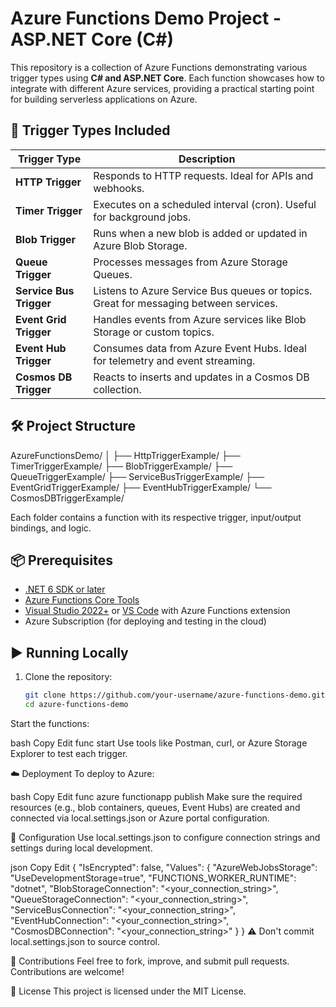 # Azure Functions Demo Project - ASP.NET Core (C#)

This repository is a collection of Azure Functions demonstrating various trigger types using **C# and ASP.NET Core**. Each function showcases how to integrate with different Azure services, providing a practical starting point for building serverless applications on Azure.

## 🚀 Trigger Types Included

| Trigger Type         | Description |
|----------------------|-------------|
| **HTTP Trigger**     | Responds to HTTP requests. Ideal for APIs and webhooks. |
| **Timer Trigger**    | Executes on a scheduled interval (cron). Useful for background jobs. |
| **Blob Trigger**     | Runs when a new blob is added or updated in Azure Blob Storage. |
| **Queue Trigger**    | Processes messages from Azure Storage Queues. |
| **Service Bus Trigger** | Listens to Azure Service Bus queues or topics. Great for messaging between services. |
| **Event Grid Trigger** | Handles events from Azure services like Blob Storage or custom topics. |
| **Event Hub Trigger** | Consumes data from Azure Event Hubs. Ideal for telemetry and event streaming. |
| **Cosmos DB Trigger** | Reacts to inserts and updates in a Cosmos DB collection. |

## 🛠️ Project Structure

AzureFunctionsDemo/ │ ├── HttpTriggerExample/ ├── TimerTriggerExample/ ├── BlobTriggerExample/ ├── QueueTriggerExample/ ├── ServiceBusTriggerExample/ ├── EventGridTriggerExample/ ├── EventHubTriggerExample/ └── CosmosDBTriggerExample/


Each folder contains a function with its respective trigger, input/output bindings, and logic.

## 📦 Prerequisites

- [.NET 6 SDK or later](https://dotnet.microsoft.com/download)
- [Azure Functions Core Tools](https://learn.microsoft.com/azure/azure-functions/functions-run-local)
- [Visual Studio 2022+](https://visualstudio.microsoft.com/) or [VS Code](https://code.visualstudio.com/) with Azure Functions extension
- Azure Subscription (for deploying and testing in the cloud)

## ▶️ Running Locally

1. Clone the repository:

   ```bash
   git clone https://github.com/your-username/azure-functions-demo.git
   cd azure-functions-demo
Start the functions:

bash
Copy
Edit
func start
Use tools like Postman, curl, or Azure Storage Explorer to test each trigger.

☁️ Deployment
To deploy to Azure:

bash
Copy
Edit
func azure functionapp publish <YourFunctionAppName>
Make sure the required resources (e.g., blob containers, queues, Event Hubs) are created and connected via local.settings.json or Azure portal configuration.

📄 Configuration
Use local.settings.json to configure connection strings and settings during local development.

json
Copy
Edit
{
  "IsEncrypted": false,
  "Values": {
    "AzureWebJobsStorage": "UseDevelopmentStorage=true",
    "FUNCTIONS_WORKER_RUNTIME": "dotnet",
    "BlobStorageConnection": "<your_connection_string>",
    "QueueStorageConnection": "<your_connection_string>",
    "ServiceBusConnection": "<your_connection_string>",
    "EventHubConnection": "<your_connection_string>",
    "CosmosDBConnection": "<your_connection_string>"
  }
}
⚠️ Don't commit local.settings.json to source control.

🙌 Contributions
Feel free to fork, improve, and submit pull requests. Contributions are welcome!

📄 License
This project is licensed under the MIT License.
